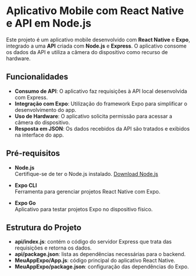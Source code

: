 # Aplicativo Mobile com React Native e API em Node.js

Este projeto é um aplicativo mobile desenvolvido com **React Native** e **Expo**, integrado a uma **API** criada com **Node.js** e **Express**. O aplicativo consome os dados da API e utiliza a câmera do dispositivo como recurso de hardware.

## Funcionalidades

- **Consumo de API**: O aplicativo faz requisições à API local desenvolvida com Express.
- **Integração com Expo**: Utilização do framework Expo para simplificar o desenvolvimento do app.
- **Uso de Hardware**: O aplicativo solicita permissão para acessar a câmera do dispositivo.
- **Resposta em JSON**: Os dados recebidos da API são tratados e exibidos na interface do app.

## Pré-requisitos

- **Node.js**  
  Certifique-se de ter o Node.js instalado. [Download Node.js](https://nodejs.org/)

- **Expo CLI**  
  Ferramenta para gerenciar projetos React Native com Expo.

- **Expo Go**  
  Aplicativo para testar projetos Expo no dispositivo físico.

## Estrutura do Projeto

- **api/index.js**: contém o código do servidor Express que trata das requisições e retorna os dados.
- **api/package.json**: lista as dependências necessárias para o backend.
- **MeuAppExpo/App.js**: código principal do aplicativo React Native.
- **MeuAppExpo/package.json**: configuração das dependências do Expo.